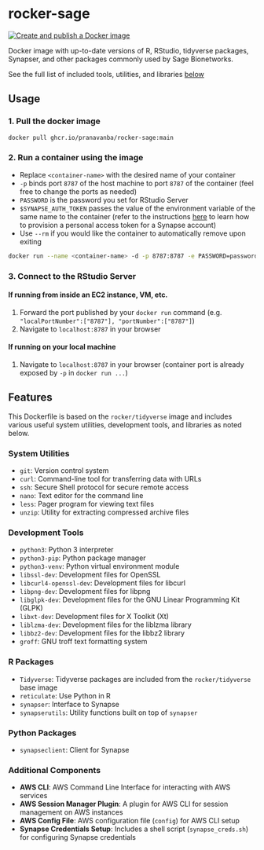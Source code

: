 # rocker-sage

[![Create and publish a Docker image](https://github.com/pranavanba/rocker-sage/actions/workflows/docker-build-publish.yml/badge.svg)](https://github.com/pranavanba/rocker-sage/actions/workflows/docker-build-publish.yml)

Docker image with up-to-date versions of R, RStudio, tidyverse packages, Synapser, and other packages commonly used by Sage Bionetworks.

See the full list of included tools, utilities, and libraries [below](#features)

## Usage

### 1. Pull the docker image

```sh
docker pull ghcr.io/pranavanba/rocker-sage:main
```

### 2. Run a container using the image

* Replace `<container-name>` with the desired name of your container
* `-p` binds port `8787` of the host machine to port `8787` of the container (feel free to change the ports as needed)
* `PASSWORD` is the password you set for RStudio Server
* `$SYNAPSE_AUTH_TOKEN` passes the value of the environment variable of the same name to the container (refer to the instructions [here](https://help.sc.sageit.org/sc/Service-Catalog-Provisioning.938836322.html#ServiceCatalogProvisioning-CreateaSynapsepersonalaccesstoken) to learn how to provision a personal access token for a Synapse account)
* Use `--rm` if you would like the container to automatically remove upon exiting

```sh
docker run --name <container-name> -d -p 8787:8787 -e PASSWORD=password -e SYNAPSE_AUTH_TOKEN=$SYNAPSE_AUTH_TOKEN ghcr.io/pranavanba/rocker-sage:main
```

### 3. Connect to the RStudio Server

#### If running from inside an EC2 instance, VM, etc.

1. Forward the port published by your `docker run` command (e.g. `"localPortNumber":["8787"], "portNumber":["8787"]`)
2. Navigate to `localhost:8787` in your browser

#### If running on your local machine

1. Navigate to `localhost:8787` in your browser (container port is already exposed by `-p` in `docker run ...`)

## Features

This Dockerfile is based on the `rocker/tidyverse` image and includes various useful system utilities, development tools, and libraries as noted below.

### System Utilities

- `git`: Version control system
- `curl`: Command-line tool for transferring data with URLs
- `ssh`: Secure Shell protocol for secure remote access
- `nano`: Text editor for the command line
- `less`: Pager program for viewing text files
- `unzip`: Utility for extracting compressed archive files

### Development Tools

- `python3`: Python 3 interpreter
- `python3-pip`: Python package manager
- `python3-venv`: Python virtual environment module
- `libssl-dev`: Development files for OpenSSL
- `libcurl4-openssl-dev`: Development files for libcurl
- `libpng-dev`: Development files for libpng
- `libglpk-dev`: Development files for the GNU Linear Programming Kit (GLPK)
- `libxt-dev`: Development files for X Toolkit (Xt)
- `liblzma-dev`: Development files for the liblzma library
- `libbz2-dev`: Development files for the libbz2 library
- `groff`: GNU troff text formatting system

### R Packages

- `Tidyverse`: Tidyverse packages are included from the `rocker/tidyverse` base image
- `reticulate`: Use Python in R
- `synapser`: Interface to Synapse
- `synapserutils`: Utility functions built on top of `synapser`

### Python Packages

- `synapseclient`: Client for Synapse

### Additional Components

- **AWS CLI**: AWS Command Line Interface for interacting with AWS services
- **AWS Session Manager Plugin**: A plugin for AWS CLI for session management on AWS instances
- **AWS Config File**: AWS configuration file (`config`) for AWS CLI setup
- **Synapse Credentials Setup**: Includes a shell script (`synapse_creds.sh`) for configuring Synapse credentials
